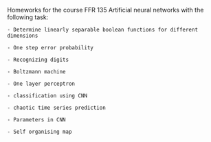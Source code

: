 Homeworks for the course FFR 135 Artificial neural networks
with the following task:

	- Determine linearly separable boolean functions for different dimensions

	- One step error probability

	- Recognizing digits

	- Boltzmann machine

	- One layer perceptron

 	- classification using CNN

	- chaotic time series prediction

	- Parameters in CNN

	- Self organising map

